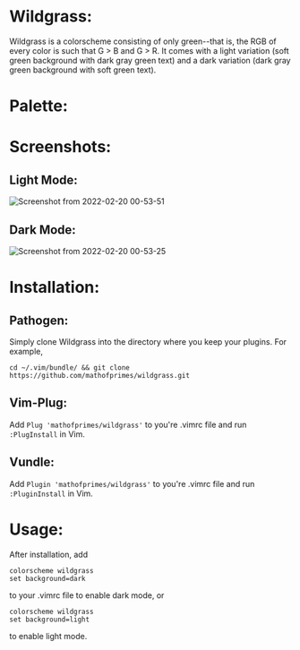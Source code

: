 # Wildgrass:

Wildgrass is a colorscheme consisting of only green--that is, the RGB of every color is such that G > B and G > R. It comes with a light variation (soft green background with dark gray green text) and a dark variation (dark gray green background with soft green text). 

# Palette:

# Screenshots:

## Light Mode:

![Screenshot from 2022-02-20 00-53-51](https://user-images.githubusercontent.com/74194607/154830539-78837ecd-9be8-4531-b41e-d5f3a0eb723f.png)

## Dark Mode: 

![Screenshot from 2022-02-20 00-53-25](https://user-images.githubusercontent.com/74194607/154830545-c1f8f870-6a6c-4118-95fe-302781c11be7.png)

# Installation:

## Pathogen:

Simply clone Wildgrass into the directory where you keep your plugins. For example, 

```
cd ~/.vim/bundle/ && git clone https://github.com/mathofprimes/wildgrass.git
```

## Vim-Plug:

Add ```Plug 'mathofprimes/wildgrass'``` to you're .vimrc file and run ```:PlugInstall``` in Vim.

## Vundle: 

Add ```Plugin 'mathofprimes/wildgrass'``` to you're .vimrc file and run ```:PluginInstall``` in Vim.

# Usage:

After installation, add

```
colorscheme wildgrass
set background=dark
```

to your .vimrc file to enable dark mode, or

```
colorscheme wildgrass
set background=light
```

to enable light mode.
